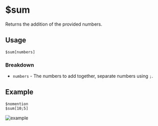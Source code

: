 # $sum
Returns the addition of the provided numbers.

## Usage
```
$sum[numbers]
```

### Breakdown
- `numbers` - The numbers to add together, separate numbers using `;`.

## Example
```
$nomention
$sum[10;5]
```

![example](https://user-images.githubusercontent.com/69215413/126549257-1f66a009-8581-4331-bd40-c006df7ccc4f.png)

